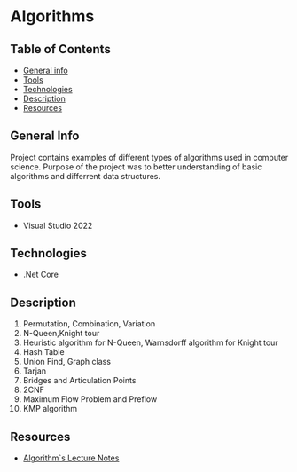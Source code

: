 # Algorithms


## Table of Contents
* [General info](#general-info)
* [Tools](#tools)
* [Technologies](#technologies)
* [Description](#description)
* [Resources](#resources)



## General Info
Project contains examples of different types of algorithms used in computer science. Purpose of the project was to better understanding of basic algorithms and differrent data structures. 


## Tools
* Visual Studio 2022

## Technologies
* .Net Core

## Description
1. Permutation, Combination, Variation
2. N-Queen,Knight tour 
3. Heuristic algorithm for N-Queen, Warnsdorff algorithm for Knight tour
4. Hash Table 
5. Union Find, Graph class
6. Tarjan
7. Bridges and Articulation Points
8. 2CNF
9. Maximum Flow Problem and Preflow
10. KMP algorithm
## Resources
* [Algorithm`s Lecture Notes](http://fizyka.umk.pl/~milosz/AlgIILab/Slajdy-NJ-wyk.pdf)
